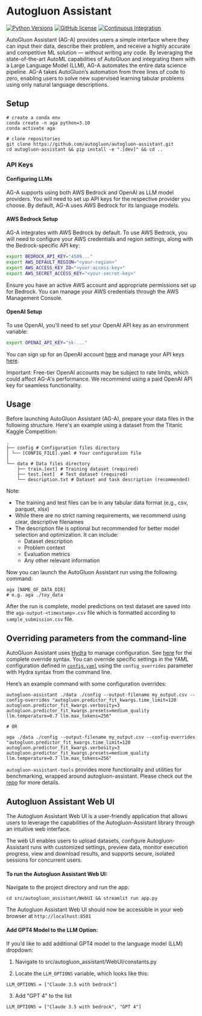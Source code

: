 # Autogluon Assistant

[![Python Versions](https://img.shields.io/badge/python-3.8%20%7C%203.9%20%7C%203.10%20%7C%203.11-blue)](https://pypi.org/project/autogluon-assistant/)
[![GitHub license](https://img.shields.io/badge/License-Apache_2.0-blue.svg)](./LICENSE)
[![Continuous Integration](https://github.com/autogluon/autogluon-assistant/actions/workflows/lint.yml/badge.svg)](https://github.com/autogluon/autogluon-assistant/actions/workflows/lint.yml)

AutoGluon Assistant (AG-A) provides users a simple interface where they can input their data, describe their problem, and receive a highly accurate and competitive ML solution — without writing any code. By leveraging the state-of-the-art AutoML capabilities of AutoGluon and integrating them with a Large Language Model (LLM), AG-A automates the entire data science pipeline. AG-A takes AutoGluon’s automation from three lines of code to zero, enabling users to solve new supervised learning tabular problems using only natural language descriptions.

## Setup

```
# create a conda env
conda create -n aga python=3.10
conda activate aga

# clone repositories
git clone https://github.com/autogluon/autogluon-assistant.git
cd autogluon-assistant && pip install -e ".[dev]" && cd ..
```


### API Keys

#### Configuring LLMs
AG-A supports using both AWS Bedrock and OpenAI as LLM model providers. You will need to set up API keys for the respective provider you choose. By default, AG-A uses AWS Bedrock for its language models.

#### AWS Bedrock Setup
AG-A integrates with AWS Bedrock by default. To use AWS Bedrock, you will need to configure your AWS credentials and region settings, along with the Bedrock-specific API key:

```bash
export BEDROCK_API_KEY="4509..."
export AWS_DEFAULT_REGION="<your-region>"
export AWS_ACCESS_KEY_ID="<your-access-key>"
export AWS_SECRET_ACCESS_KEY="<your-secret-key>"
```

Ensure you have an active AWS account and appropriate permissions set up for Bedrock. You can manage your AWS credentials through the AWS Management Console.


#### OpenAI Setup
To use OpenAI, you'll need to set your OpenAI API key as an environment variable:

```bash
export OPENAI_API_KEY="sk-..."
```

You can sign up for an OpenAI account [here](https://platform.openai.com/) and manage your API keys [here](https://platform.openai.com/account/api-keys).

Important: Free-tier OpenAI accounts may be subject to rate limits, which could affect AG-A's performance. We recommend using a paid OpenAI API key for seamless functionality.


## Usage
Before launching AutoGluon Assistant (AG-A), prepare your data files in the following structure. Here's an example using a dataset from the Titanic Kaggle Competition:
```
.
├── config # Configuration files directory
│ └── [CONFIG_FILE].yaml # Your configuration file
│
└── data # Data files directory
    ├── train.[ext] # Training dataset (required)
    ├── test.[ext]  # Test dataset (required)
    └── description.txt # Dataset and task description (recommended)
```
Note:
- The training and test files can be in any tabular data format (e.g., csv, parquet, xlsx)
- While there are no strict naming requirements, we recommend using clear, descriptive filenames
- The description file is optional but recommended for better model selection and optimization. It can include:
  - Dataset description
  - Problem context
  - Evaluation metrics
  - Any other relevant information

Now you can launch the AutoGluon Assistant run using the following command:
```
aga [NAME_OF_DATA_DIR]
# e.g. aga ./toy_data
```

After the run is complete, model predictions on test dataset are saved into the `aga-output-<timestamp>.csv` file which is formatted according to `sample_submission.csv` file.

## Overriding parameters from the command-line
AutoGluon Assistant uses [Hydra](https://hydra.cc) to manage configuration. See [here](https://hydra.cc/docs/advanced/override_grammar/basic/) for the complete override syntax.
You can override specific settings in the YAML configuration defined in [`config.yaml`](https://github.com/autogluon/autogluon-assistant/blob/main/config/config.yaml) using
the `config_overrides` parameter with Hydra syntax from the command line.

Here’s an example command with some configuration overrides:
```
autogluon-assistant ./data ./config --output-filename my_output.csv --config-overrides "autogluon.predictor_fit_kwargs.time_limit=120 autogluon.predictor_fit_kwargs.verbosity=3 autogluon.predictor_fit_kwargs.presets=medium_quality llm.temperature=0.7 llm.max_tokens=256"

# OR

aga ./data ./config --output-filename my_output.csv --config-overrides "autogluon.predictor_fit_kwargs.time_limit=120 autogluon.predictor_fit_kwargs.verbosity=3 autogluon.predictor_fit_kwargs.presets=medium_quality llm.temperature=0.7 llm.max_tokens=256"
```

`autogluon-assistant-tools` provides more functionality and utilities for benchmarking, wrapped around autogluon-assistant. Please check out the [repo](https://github.com/autogluon/autogluon-assistant-tools/) for more details.

## Autogluon Assistant Web UI
The Autogluon Assistant Web UI is a user-friendly application that allows users to leverage the capabilities of the Autogluon-Assistant library through an intuitive web interface.

The web UI enables users to upload datasets, configure Autogluon-Assistant runs with customized settings, preview data, monitor execution progress, view and download results, and supports secure, isolated sessions for concurrent users.

#### To run the Autogluon Assistant Web UI:
Navigate to the project directory and run the app:
````
cd src/autogluon_assistant/WebUI && streamlit run app.py
````
The Autogluon Assistant Web UI should now be accessible in your web browser at `http://localhost:8501`

#### Add GPT4 Model to the LLM Option:
If you’d like to add additional GPT4 model to the language model (LLM) dropdown:

1. Navigate to src/autogluon_assistant/WebUI/constants.py

2. Locate the `LLM_OPTIONS` variable, which looks like this:
````
LLM_OPTIONS = ["Claude 3.5 with bedrock"]
````
3. Add "GPT 4" to the list
````
LLM_OPTIONS = ["Claude 3.5 with bedrock", "GPT 4"]
````
